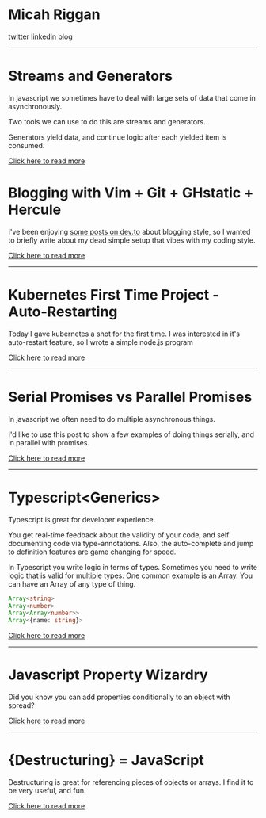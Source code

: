 # Micah Riggan

[twitter](https://twitter.com/micahriggan) 
[linkedin](https://www.linkedin.com/in/micah-riggan/)
[blog](https://micahr.me)

---
# Streams and Generators
In javascript we sometimes have to deal with large sets of data that come in asynchronously. 

Two tools we can use to do this are streams and generators.

Generators yield data, and continue logic after each yielded item is consumed.



[Click here to read more](streams-and-generators)


# Blogging with Vim + Git + GHstatic + Hercule

I've been enjoying [some posts on dev.to](https://dev.to/gypsydave5/how-i-write-blog-posts-these-days-204g) about blogging style, so I wanted to briefly write about my dead simple setup that vibes with my coding style.



[Click here to read more](blogging-from-github)

---

# Kubernetes First Time Project - Auto-Restarting
Today I gave kubernetes a shot for the first time. I was interested in it's auto-restart feature, so I wrote a simple node.js program


[Click here to read more](k8-uptime)

---

# Serial Promises vs Parallel Promises

In javascript we often need to do multiple asynchronous things.

I'd like to use this post to show a few examples of doing things serially, and in parallel with promises.


[Click here to read more](parallel-promises)

---

# Typescript\<Generics>

Typescript is great for developer experience. 

You get real-time feedback about the validity of your code, and self documenting code via type-annotations. Also, the auto-complete and jump to definition features are game changing for speed.

In Typescript you write logic in terms of types. Sometimes you need to write logic that is valid for multiple types. One common example is an Array. You can have an Array of any type of thing.

```typescript
Array<string>
Array<number>
Array<Array<number>>
Array<{name: string}>
```


[Click here to read more](typescript-generics)

---

# Javascript Property Wizardry
Did you know you can add properties conditionally to an object with spread?



[Click here to read more](js-wizardry)

---

# {Destructuring} = JavaScript

Destructuring is great for referencing pieces of objects or arrays. I find it to be very useful, and fun.



[Click here to read more](destructuring-is-fun)
